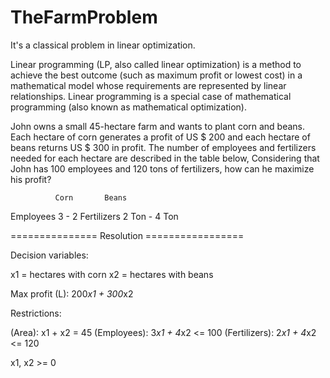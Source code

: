 # TheFarmProblem
It's a classical problem in linear optimization.

Linear programming (LP, also called linear optimization) is a method to achieve the best outcome (such as maximum profit or lowest cost) in a mathematical model whose requirements are represented by linear relationships. Linear programming is a special case of mathematical programming (also known as mathematical optimization).

John owns a small 45-hectare farm and wants to plant corn and beans. Each hectare of corn generates a profit of US $ 200 and each hectare of beans returns US $ 300 in profit. 
The number of employees and fertilizers needed for each hectare are described in the table below, Considering that John has 100 employees and 120 tons of fertilizers, how can he maximize his profit?


              Corn       Beans
Employees      3      -     2
Fertilizers   2 Ton   -   4 Ton


=============== Resolution =================

Decision variables:

x1 = hectares with corn
x2 = hectares with beans

Max profit (L): 200*x1 + 300*x2

Restrictions:

(Area): x1 + x2 = 45
(Employees): 3*x1 + 4*x2 <= 100
(Fertilizers): 2*x1 + 4*x2 <= 120

x1, x2 >= 0
